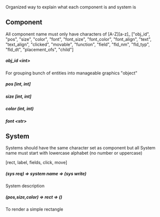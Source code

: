Organized way to explain what each component is and system is

## Component
All component name must only have characters of [A-Z][a-z]_
["obj_id", "pos", "size", "color", "font", "font_size", "font_color", "font_align", "text", "text_align",
              "clicked", "movable", "function", "field", "fld_nm", "fld_typ", "fld_dt", "placement_ofs", "child"]

##### obj_id *\<int>*
For grouping bunch of entities into manageable graphics "object"

##### pos *\[int, int]*

##### size *\[int, int]*

##### color *(int, int)*

##### font *\<str>*


## System
Systems should have the same character set as component but all System
name must start with lowercase alphabet (no number or uppercase)

[rect, label, fields, click, move]

##### (sys req) => system name => (sys write)
System description

##### (pos,size,color) => rect => ()
To render a simple rectangle


